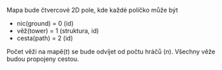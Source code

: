 Mapa bude čtvercové 2D pole, kde každé políčko může být
- nic(ground) = 0 (id)
- věž(tower) = 1 (struktura, id)
- cesta(path) = 2 (id)

Počet věží na mapě($t$) se bude odvíjet od počtu hráčů ($n$). Všechny věže budou propojeny cestou. 
